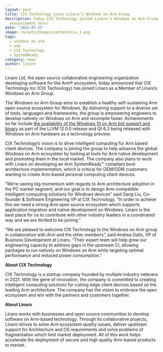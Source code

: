 ```yaml
---
layout: post
title: CIX Technology joins Linaro’s Windows on Arm Group
description: Today CIX Technology joined Linaro's Windows on Arm Group. Read the
  announcement here!
date: '2022-07-25' 
image: /assets/images/content/cix_1.png
tags:
  - windows on arm
  - woa
  - CIX Technology
  - SystemReady
category: news
author: linaro
---
```

Linaro Ltd, the open source collaborative engineering organization developing software for the Arm® ecosystem, today announced that CIX Technology Inc (CIX Technology) has joined Linaro as a Member of Linaro’s Windows on Arm Group. 

The Windows on Arm Group aims to establish a healthy self-sustaining Arm open source ecosystem for Windows. By delivering support to a diverse set of tools, languages and frameworks, the group is empowering engineers to develop natively on Windows on Arm and recompile faster. Achievements so far include [the availability of the Windows 10 on Arm bot support and binary](https://www.linaro.org/news/linaro-arm-and-qualcomm-collaborate-to-enable-native-llvm-for-windows-10-on-arm/) as part of the LLVM 12.0.0 release and Qt 6.2 being released with Windows on Arm hardware as a technology preview. 

CIX Technology’s vision is to drive intelligent computing for Arm based client devices. The company is joining the group to help advance the global Windows on Arm ecosystem by looking at tools for Arm native development and promoting them in the local market. The company also plans to work with Linaro on developing an Arm SystemReady™ compliant boot architecture implementation, which is critical for OEM/ODM customers wanting to create Arm-based personal computing client devices.

“We’re seeing big momentum with regards to Arm architecture adoption in the PC market segment, and our goal is to design Arm-compatible intelligent computing solutions for Windows devices” said Gang Liu, Co-founder & Software Engineering VP at CIX Technology. “In order to achieve this we need a strong Arm open source ecosystem which supports application migration and native development on Windows. Linaro is the best place for us to contribute with other industry leaders in a coordinated way and we are thrilled to be joining.”

“We are pleased to welcome CIX Technology to the Windows on Arm group in collaboration with Arm and the other members”, said Andrea Gallo, VP of Business Development at Linaro. “Their expert team will help grow our engineering capacity to address gaps in the upstream CI, allowing packages to run natively on Windows on Arm while targeting optimal performance and reduced power consumption.”

**About CIX Technology**

CIX Technology is a startup company founded by multiple industry veterans in 2021. With the gene of innovation, the company is committed to creating intelligent computing solutions for cutting edge client devices based on the leading Arm architecture. The company has the vision to embrace the open ecosystem and win with the partners and customers together. 

**About Linaro**

Linaro works with businesses and open source communities to develop software on Arm-based technology. Through its collaborative projects, Linaro strives to solve Arm ecosystem quality issues, deliver upstream support for Architecture and OS requirements and solve problems of fragmentation which limit market deployment. All of this work helps accelerate the deployment of secure and high quality Arm-based products to market.